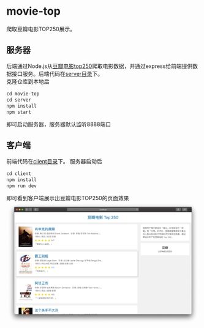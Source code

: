 # movie-top
爬取豆瓣电影TOP250展示。

## 服务器
后端通过Node.js从[豆瓣电影top250](https://movie.douban.com/top250)爬取电影数据，并通过express给前端提供数据接口服务。后端代码在[server目录](./server)下。  
克隆仓库到本地后
```
cd movie-top
cd server
npm install
npm start
```
即可启动服务器，服务器默认监听8888端口

## 客户端
前端代码在[client目录](./client)下。
服务器启动后
```
cd client
npm install
npm run dev
```
即可看到客户端展示出豆瓣电影TOP250的页面效果
![demo](./assets/movie-top-react-client.png)
